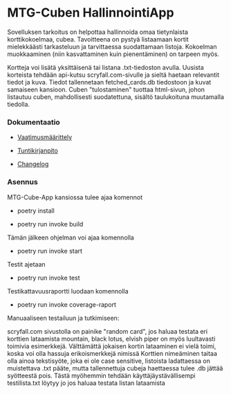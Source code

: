 # MTG-Cuben HallinnointiApp

Sovelluksen tarkoitus on helpottaa hallinnoida omaa tietynlaista korttikokoelmaa, cubea. Tavoitteena on pystyä listaamaan kortit mielekkäästi tarkasteluun ja tarvittaessa suodattamaan listoja. Kokoelman muokkaaminen (niin kasvattaminen kuin pienentäminen) on tarpeen myös.

Kortteja voi lisätä yksittäisenä tai listana .txt-tiedoston avulla. Uusista korteista tehdään api-kutsu scryfall.com-sivulle ja sieltä haetaan relevantit tiedot ja kuva. Tiedot tallennetaan fetched_cards.db tiedostoon ja kuvat samaiseen kansioon. Cuben "tulostaminen" tuottaa html-sivun, johon listautuu cuben, mahdollisesti suodatettuna, sisältö taulukoituna muutamalla tiedolla.

### Dokumentaatio

 - [Vaatimusmäärittely](https://github.com/EeroAnt/ot-harjoitusty-/blob/main/MTG-Cube-App/dokumentaatio/vaatimusmaarittely.md)

 - [Tuntikirjanpito](https://github.com/EeroAnt/ot-harjoitusty-/blob/main/MTG-Cube-App/dokumentaatio/tuntikirjanpito.md)

 - [Changelog](https://github.com/EeroAnt/ot-harjoitusty-/blob/main/MTG-Cube-App/dokumentaatio/changelog.md)


### Asennus

MTG-Cube-App kansiossa tulee ajaa komennot

 - poetry install

 - poetry run invoke build

Tämän jälkeen ohjelman voi ajaa komennolla

 - poetry run invoke start

Testit ajetaan

 - poetry run invoke test

Testikattavuusraportti luodaan komennolla

 - poetry run invoke coverage-raport


Manuaaliseen testailuun ja tutkimiseen:

scryfall.com sivustolla on painike "random card", jos haluaa testata eri korttien lataamista
mountain, black lotus, elvish piper on myös luultavasti toimivia esimerkkejä. Välttämättä jokaisen kortin lataaminen ei vielä toimi, koska voi olla hassuja erikoismerkkejä nimissä
Korttien nimeäminen taitaa olla ainoa tekstisyöte, joka ei ole case sensitive, listoista ladattaessa on muistettava .txt pääte, mutta tallennettuja cubeja haettaessa tulee .db jättää syötteestä pois. Tästä myöhemmin tehdään käyttäjäystävällisempi
testilista.txt löytyy jo jos haluaa testata listan lataamista
